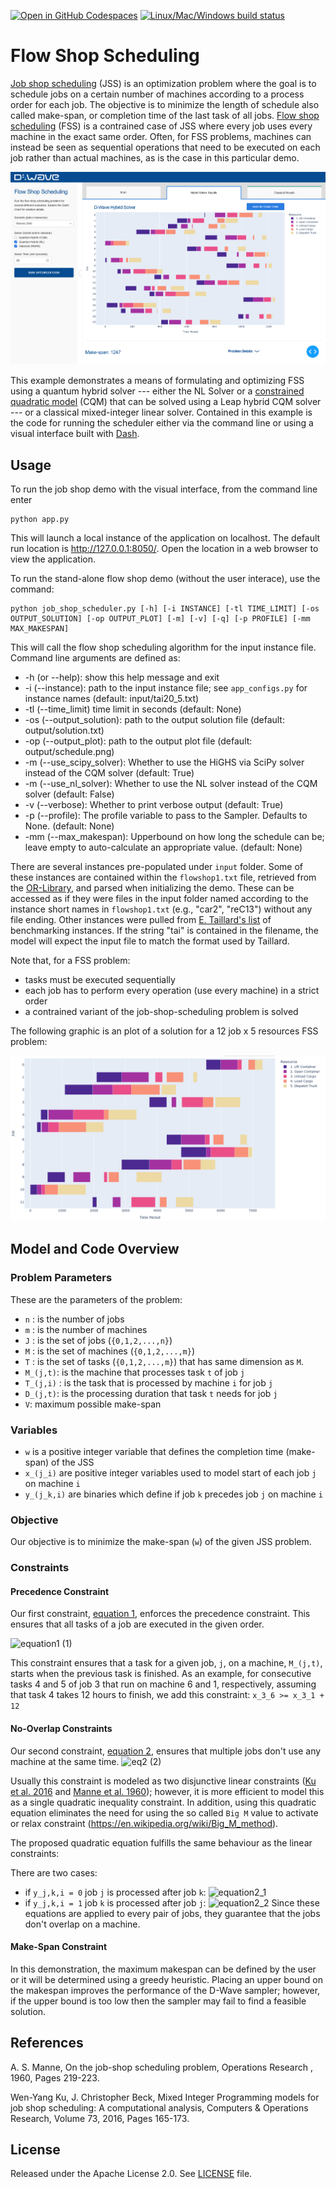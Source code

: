 [![Open in GitHub Codespaces](
  https://img.shields.io/badge/Open%20in%20GitHub%20Codespaces-333?logo=github)](
  https://codespaces.new/dwave-examples/flow-shop-scheduling-nl?quickstart=1)
[![Linux/Mac/Windows build status](
  https://circleci.com/gh/dwave-examples/flow-shop-scheduling-nl.svg?style=shield)](
  https://circleci.com/gh/dwave-examples/flow-shop-scheduling-nl)

# Flow Shop Scheduling
[Job shop scheduling](https://en.wikipedia.org/wiki/Job-shop_scheduling) (JSS) is an optimization problem where the goal is to schedule jobs on a certain number of machines according to a process order for each job. The objective is to minimize the length of schedule also called make-span, or completion time of the last task of all jobs. [Flow shop scheduling](https://en.wikipedia.org/wiki/Flow-shop_scheduling) (FSS) is a contrained case of JSS where every job uses every machine in the exact same order. Often, for FSS problems, machines can instead be seen as sequential operations that need to be executed on each job rather than actual machines, as is the case in this particular demo.

![Demo Screenshot](_static/screenshot.png)

This example demonstrates a means of formulating and optimizing FSS using a quantum hybrid solver --- either the NL Solver or a [constrained quadratic model](https://docs.ocean.dwavesys.com/en/stable/concepts/cqm.html#cqm-sdk) (CQM) that can be solved using a Leap hybrid CQM solver --- or a classical mixed-integer linear solver. Contained in this example is the code for running the scheduler either via the command line or using a visual interface built with [Dash](https://dash.plotly.com/).

## Usage
To run the job shop demo with the visual interface, from the command line enter

    python app.py

This will launch a local instance of the application on localhost. The default run location is http://127.0.0.1:8050/. Open the location in a web browser to view the application.

To run the stand-alone flow shop demo (without the user interace), use the command:

    python job_shop_scheduler.py [-h] [-i INSTANCE] [-tl TIME_LIMIT] [-os OUTPUT_SOLUTION] [-op OUTPUT_PLOT] [-m] [-v] [-q] [-p PROFILE] [-mm MAX_MAKESPAN]

This will call the flow shop scheduling algorithm for the input instance file. Command line arguments are defined as:
- -h (or --help): show this help message and exit
- -i (--instance): path to the input instance file; see `app_configs.py` for instance names (default: input/tai20_5.txt)
- -tl (--time_limit) time limit in seconds (default: None)
- -os (--output_solution): path to the output solution file (default: output/solution.txt)
- -op (--output_plot): path to the output plot file (default: output/schedule.png)
- -m (--use_scipy_solver): Whether to use the HiGHS via SciPy solver instead of the CQM solver (default: True)
- -m (--use_nl_solver): Whether to use the NL solver instead of the CQM solver (default: False)
- -v (--verbose): Whether to print verbose output (default: True)
- -p (--profile): The profile variable to pass to the Sampler. Defaults to None. (default: None)
- -mm (--max_makespan): Upperbound on how long the schedule can be; leave empty to auto-calculate an appropriate value. (default: None)

There are several instances pre-populated under `input` folder. Some of these instances are contained within the `flowshop1.txt` file, retrieved from the [OR-Library], and parsed when initializing the demo. These can be accessed as if they were files in the input folder named according to the instance short names in `flowshop1.txt` (e.g., "car2", "reC13") without any file ending. Other instances were pulled from [E. Taillard's list] of benchmarking instances. If the string "tai" is contained in the filename, the model will expect the input file to match the format used by Taillard.

Note that, for a FSS problem:
- tasks must be executed sequentially
- each job has to perform every operation (use every machine) in a strict order
- a contrained variant of the job-shop-scheduling problem is solved

The following graphic is an plot of a solution for a 12 job x 5 resources FSS problem:

![Example Solution](_static/schedule.png)

## Model and Code Overview

### Problem Parameters

These are the parameters of the problem:

- `n` : is the number of jobs
- `m` : is the number of machines
- `J` : is the set of jobs (`{0,1,2,...,n}`)
- `M` : is the set of machines (`{0,1,2,...,m}`)
- `T` : is the set of tasks (`{0,1,2,...,m}`) that has same dimension as `M`.
- `M_(j,t)`:  is the machine that processes task `t` of job `j`
- `T_(j,i)`  : is the task that is processed by machine `i` for job `j`
- `D_(j,t)`:  is the processing duration that task `t` needs for job `j`
- `V`:  maximum possible make-span

### Variables

- `w` is a positive integer variable that defines the completion time (make-span)
of the JSS
- `x_(j_i)` are positive integer variables used to model start of each job `j` on
  machine `i`
- `y_(j_k,i)` are binaries which define if job `k` precedes job `j` on machine `i`

### Objective

Our objective is to minimize the make-span (`w`) of the given JSS problem.

### Constraints
#### Precedence Constraint

Our first constraint, [equation 1](#eq2), enforces the precedence constraint.
This ensures that all tasks of a job are executed in the given order.

![equation1](_static/eq1.png)          (1)

This constraint ensures that a task for a given job, `j`, on a machine, `M_(j,t)`,
starts when the previous task is finished. As an example, for consecutive
tasks 4 and 5 of job 3 that run on machine 6 and 1, respectively,
assuming that task 4 takes 12 hours to finish, we add this constraint:
`x_3_6 >= x_3_1 + 12`

#### No-Overlap Constraints
Our second constraint, [equation 2](#eq2), ensures that multiple jobs don't use any machine at the same time.
![eq2](_static/eq2.png)          (2)

Usually this constraint is modeled as two disjunctive linear constraints ([Ku et al. 2016](#Ku) and [Manne et al. 1960](#Manne)); however, it is more efficient to model this as a single quadratic inequality constraint. In addition, using this quadratic equation eliminates the need for using the so called `Big M` value to activate or relax constraint (https://en.wikipedia.org/wiki/Big_M_method).

The proposed quadratic equation fulfills the same behaviour as the linear constraints:

There are two cases:
- if `y_j,k,i = 0` job `j` is processed after job `k`:
  ![equation2_1](_static/eq2_1.png)
- if `y_j,k,i = 1` job `k` is processed after job `j`:
  ![equation2_2](_static/eq2_2.png)
  Since these equations are applied to every pair of jobs, they guarantee that the jobs don't overlap on a machine.

#### Make-Span Constraint
In this demonstration, the maximum makespan can be defined by the user or it will be determined using a greedy heuristic. Placing an upper bound on the makespan improves the performance of the D-Wave sampler; however, if the upper bound is too low then the sampler may fail to find a feasible solution.


## References

<a id="Manne"></a>
A. S. Manne, On the job-shop scheduling problem, Operations Research , 1960,
Pages 219-223.

<a id="Ku"></a>
Wen-Yang Ku, J. Christopher Beck, Mixed Integer Programming models for job
shop scheduling: A computational analysis, Computers & Operations Research,
Volume 73, 2016, Pages 165-173.

## License

Released under the Apache License 2.0. See [LICENSE](LICENSE) file.

[E. Taillard's list]: http://mistic.heig-vd.ch/taillard/problemes.dir/ordonnancement.dir/ordonnancement.html
[OR-Library]: https://people.brunel.ac.uk/~mastjjb/jeb/orlib/flowshopinfo.html
